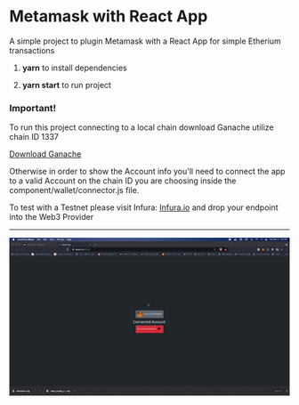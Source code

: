 # Metamask with React App

A simple project to plugin Metamask with a React App for simple Etherium transactions

1. **yarn** to install dependencies

2. **yarn start** to run project

### Important!

To run this project connecting to a local chain download Ganache utilize chain ID 1337

[Download Ganache](https://www.trufflesuite.com/ganache)

Otherwise in order to show the Account info you'll need to connect the app to a valid Account on the chain ID you are choosing inside the component/wallet/connector.js file.

To test with a Testnet please visit Infura: [Infura.io](https://infura.io/) and drop your endpoint into the Web3 Provider

---

![Image of Project](/public/images/screen_recording.gif)